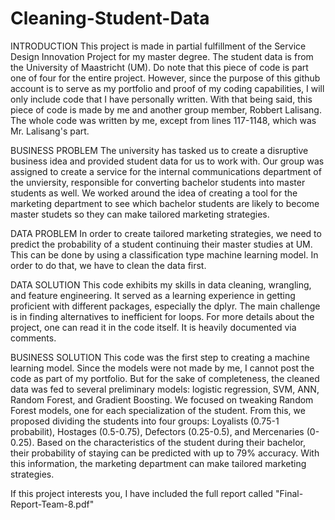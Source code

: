 # Cleaning-Student-Data

INTRODUCTION
This project is made in partial fulfillment of the Service Design Innovation Project for my master degree. The student data is from the University of Maastricht (UM). Do note that this piece of code is part one of four for the entire project. However, since the purpose of this github account is to serve as my portfolio and proof of my coding capabilities, I will only include code that I have personally written. With that being said, this piece of code is made by me and another group member, Robbert Lalisang. The whole code was written by me, except from lines 117-1148, which was Mr. Lalisang's part. 

BUSINESS PROBLEM
The university has tasked us to create a disruptive business idea and provided student data for us to work with. Our group was assigned to create a service for the internal communications department of the unviersity, responsible for converting bachelor students into master students as well. We worked around the idea of creating a tool for the marketing department to see which bachelor students are likely to become master studets so they can make tailored marketing strategies.

DATA PROBLEM 
In order to create tailored marketing strategies, we need to predict the probability of a student continuing their master studies at UM. This can be done by using a classification type machine learning model. In order to do that, we have to clean the data first. 

DATA SOLUTION
This code exhibits my skills in data cleaning, wrangling, and feature engineering. It served as a learning experience in getting proficient with different packages, especially the dplyr. The main challenge is in finding alternatives to inefficient for loops. For more details about the project, one can read it in the code itself. It is heavily documented via comments. 

BUSINESS SOLUTION
This code was the first step to creating a machine learning model. Since the models were not made by me, I cannot post the code as part of my portfolio. But for the sake of completeness, the cleaned data was fed to several preliminary models: logistic regression, SVM, ANN, Random Forest, and Gradient Boosting. We focused on tweaking Random Forest models, one for each specialization of the student. From this, we proposed dividing the students into four groups: Loyalists (0.75-1 probabilit), Hostages (0.5-0.75), Defectors (0.25-0.5), and Mercenaries (0-0.25). Based on the characteristics of the student during their bachelor, their probability of staying can be predicted with up to 79% accuracy. With this information, the marketing department can make tailored marketing strategies. 

If this project interests you, I have included the full report called "Final-Report-Team-8.pdf"

